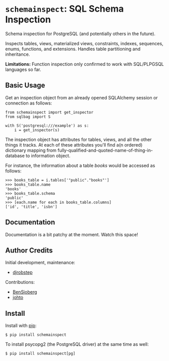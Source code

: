 # `schemainspect`: SQL Schema Inspection

Schema inspection for PostgreSQL (and potentially others in the future).

Inspects tables, views, materialized views, constraints, indexes, sequences, enums, functions, and extensions. Handles table partitioning and inheritance.

**Limitations:** Function inspection only confirmed to work with SQL/PLPGSQL languages so far.

## Basic Usage

Get an inspection object from an already opened SQLAlchemy session or connection as follows:

    from schemainspect import get_inspector
    from sqlbag import S

    with S('postgresql:///example') as s:
        i = get_inspector(s)

The inspection object has attributes for tables, views, and all the other things it tracks. At each of these attributes you'll find a(n ordered) dictionary mapping from fully-qualified-and-quoted-name-of-thing-in-database to information object.

For instance, the information about a table _books_ would be accessed as follows:

    >>> books_table = i.tables['"public"."books"']
    >>> books_table.name
    'books'
    >>> books_table.schema
    'public'
    >>> [each.name for each in books_table.columns]
    ['id', 'title', 'isbn']

## Documentation

Documentation is a bit patchy at the moment. Watch this space!

## Author Credits

Initial development, maintenance:

- [djrobstep](https://github.com/djrobstep)

Contributions:

- [BenSjoberg](https://github.com/BenSjoberg)
- [johto](https://github.com/johto)

## Install

Install with [pip](https://pip.pypa.io):

    $ pip install schemainspect

To install psycopg2 (the PostgreSQL driver) at the same time as well:

    $ pip install schemainspect[pg]

